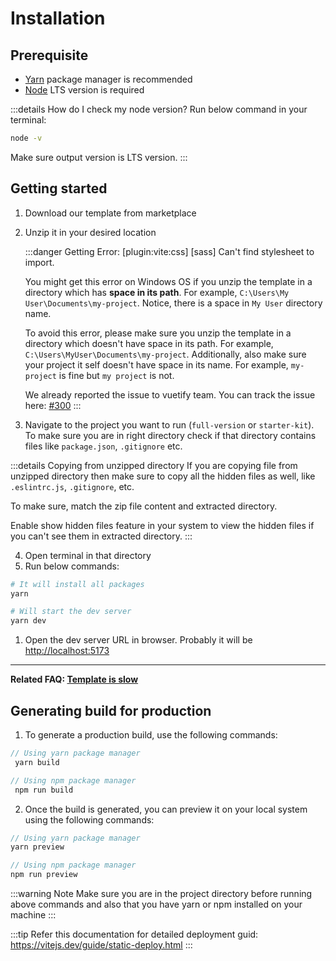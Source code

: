 # Installation

## Prerequisite

- [Yarn](https://yarnpkg.com/) package manager is recommended
- [Node](https://nodejs.org/) LTS version is required

:::details How do I check my node version?
Run below command in your terminal:

```bash
node -v
```

Make sure output version is LTS version.
:::

## Getting started

1. Download our template from marketplace
2. Unzip it in your desired location

    :::danger Getting Error: [plugin:vite:css] [sass] Can't find stylesheet to import.

    You might get this error on Windows OS if you unzip the template in a directory which has **space in its path**. For example, `C:\Users\My User\Documents\my-project`. Notice, there is a space in `My User` directory name.

    To avoid this error, please make sure you unzip the template in a directory which doesn't have space in its path. For example, `C:\Users\MyUser\Documents\my-project`. Additionally, also make sure your project it self doesn't have space in its name. For example, `my-project` is fine but `my project` is not.

    We already reported the issue to vuetify team. You can track the issue here: [#300](https://github.com/vuetifyjs/vuetify-loader/issues/300)
    :::

3. Navigate to the project you want to run (`full-version` or `starter-kit`). To make sure you are in right directory check if that directory contains files like `package.json`, `.gitignore` etc.

:::details Copying from unzipped directory
If you are copying file from unzipped directory then make sure to copy all the hidden files as well, like `.eslintrc.js`, `.gitignore`, etc.

To make sure, match the zip file content and extracted directory.

Enable show hidden files feature in your system to view the hidden files if you can't see them in extracted directory.
:::

4. Open terminal in that directory
5. Run below commands:

```bash
# It will install all packages
yarn

# Will start the dev server
yarn dev
```

1. Open the dev server URL in browser. Probably it will be <http://localhost:5173>

---
**Related FAQ: [Template is slow](/faq/#template-is-slow)**

## Generating build for production

1. To generate a production build, use the following commands:

 ```ts
 // Using yarn package manager
  yarn build

// Using npm package manager
  npm run build
  ```

2. Once the build is generated, you can preview it on your local system using the following commands:

```ts
// Using yarn package manager
yarn preview

// Using npm package manager
npm run preview
```

:::warning Note
Make sure you are in the project directory before running above commands and also that you have yarn or npm installed on your machine
:::

:::tip
Refer this documentation for detailed deployment guid: <https://vitejs.dev/guide/static-deploy.html>
:::

